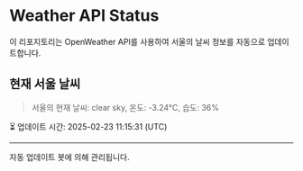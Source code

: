 
# Weather API Status

이 리포지토리는 OpenWeather API를 사용하여 서울의 날씨 정보를 자동으로 업데이트합니다.

## 현재 서울 날씨
> 서울의 현재 날씨: clear sky, 온도: -3.24°C, 습도: 36%

⏳ 업데이트 시간: 2025-02-23 11:15:31 (UTC)

---
자동 업데이트 봇에 의해 관리됩니다.
